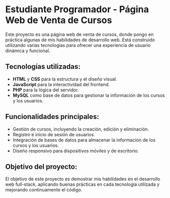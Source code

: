 # Estudiante Programador - Página Web de Venta de Cursos

Este proyecto es una página web de venta de cursos, donde pongo en práctica algunas de mis habilidades de desarrollo web. Está construido utilizando varias tecnologías para ofrecer una experiencia de usuario dinámica y funcional.

## Tecnologías utilizadas:
- **HTML** y **CSS** para la estructura y el diseño visual.
- **JavaScript** para la interactividad del frontend.
- **PHP** para la lógica del servidor.
- **MySQL** como base de datos para gestionar la información de los cursos y los usuarios.

## Funcionalidades principales:
- Gestión de cursos, incluyendo la creación, edición y eliminación.
- Registro e inicio de sesión de usuarios.
- Integración de bases de datos para almacenar la información de los cursos y los usuarios.
- Diseño responsivo para dispositivos móviles y de escritorio.

## Objetivo del proyecto:
El objetivo de este proyecto es demostrar mis habilidades en el desarrollo web full-stack, aplicando buenas prácticas en cada tecnología utilizada y mejorando continuamente el código.
